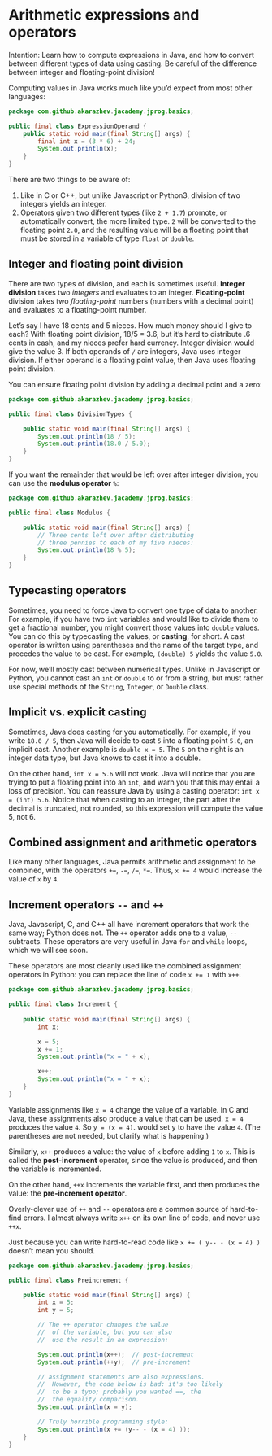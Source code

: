 # Arithmetic expressions and operators

Intention: Learn how to compute expressions in Java, and how to convert between different types of data using casting. 
Be careful of the difference between integer and floating-point division!

Computing values in Java works much like you’d expect from most other languages:

```java
package com.github.akarazhev.jacademy.jprog.basics;

public final class ExpressionOperand {
    public static void main(final String[] args) {
        final int x = (3 * 6) + 24;
        System.out.println(x);
    }
}
```

There are two things to be aware of:

1. Like in C or C++, but unlike Javascript or Python3, division of two integers yields an integer.
2. Operators given two different types (like `2 + 1.7`) promote, or automatically convert, the more limited type. 
   `2` will be converted to the floating point `2.0`, and the resulting value will be a floating point that must be stored 
   in a variable of type `float` or `double`.

## Integer and floating point division

There are two types of division, and each is sometimes useful. <b>Integer division</b> takes two <i>integers</i> 
and evaluates to an integer. <b>Floating-point</b> division takes two <i>floating-point</i> numbers 
(numbers with a decimal point) and evaluates to a floating-point number.

Let’s say I have 18 cents and 5 nieces. How much money should I give to each? With floating point division, 18/5 = 3.6, 
but it’s hard to distribute .6 cents in cash, and my nieces prefer hard currency. Integer division would give the value 3. 
If both operands of `/` are integers, Java uses integer division. If either operand is a floating point value, 
then Java uses floating point division.

You can ensure floating point division by adding a decimal point and a zero:

```java
package com.github.akarazhev.jacademy.jprog.basics;

public final class DivisionTypes {

    public static void main(final String[] args) {
        System.out.println(18 / 5);
        System.out.println(18.0 / 5.0);
    }
}
```

If you want the remainder that would be left over after integer division, you can use the <b>modulus operator</b> `%`:

```java
package com.github.akarazhev.jacademy.jprog.basics;

public final class Modulus {

    public static void main(final String[] args) {
        // Three cents left over after distributing
        // three pennies to each of my five nieces:
        System.out.println(18 % 5);
    }
}
```

## Typecasting operators

Sometimes, you need to force Java to convert one type of data to another. For example, if you have two `int` variables and 
would like to divide them to get a fractional number, you might convert those values into `double` values. 
You can do this by typecasting the values, or <b>casting</b>, for short. A cast operator is written using parentheses and 
the name of the target type, and precedes the value to be cast. For example, `(double) 5` yields the value `5.0`.

For now, we’ll mostly cast between numerical types. Unlike in Javascript or Python, you cannot cast an `int` or 
`double` to or from a string, but must rather use special methods of the `String`, `Integer`, or `Double` class.

## Implicit vs. explicit casting

Sometimes, Java does casting for you automatically. For example, if you write `18.0 / 5`, then Java will decide 
to cast `5` into a floating point `5.0`, an implicit cast. Another example is `double x = 5`. The `5` on the right is 
an integer data type, but Java knows to cast it into a double.

On the other hand, `int x = 5.6` will not work. Java will notice that you are trying to put a floating point into an `int`, 
and warn you that this may entail a loss of precision. You can reassure Java by using a casting operator: 
`int x = (int) 5.6`. Notice that when casting to an integer, the part after the decimal is truncated, not rounded, 
so this expression will compute the value 5, not 6.

## Combined assignment and arithmetic operators

Like many other languages, Java permits arithmetic and assignment to be combined, with the operators `+=`, `-=`, `/=`, `*=`. 
Thus, `x += 4` would increase the value of `x` by `4`.

## Increment operators `--` and `++`

Java, Javascript, C, and C++ all have increment operators that work the same way; Python does not. The `++` operator adds 
one to a value, `--` subtracts. These operators are very useful in Java `for` and `while` loops, which we will see soon.

These operators are most cleanly used like the combined assignment operators in Python: you can replace the line of 
code `x += 1` with `x++`.

```java
package com.github.akarazhev.jacademy.jprog.basics;

public final class Increment {
    
    public static void main(final String[] args) {
        int x;

        x = 5;
        x += 1;
        System.out.println("x = " + x);

        x++;
        System.out.println("x = " + x);
    }
}
```

Variable assignments like `x = 4` change the value of a variable. In C and Java, these assignments also produce a value 
that can be used. `x = 4` produces the value `4`. So `y = (x = 4)`. would set y to have the value `4`. (The parentheses 
are not needed, but clarify what is happening.)

Similarly, `x++` produces a value: the value of `x` before adding `1` to `x`. This is called the <b>post-increment</b> operator, 
since the value is produced, and then the variable is incremented.

On the other hand, `++x` increments the variable first, and then produces the value: the <b>pre-increment operator</b>.

Overly-clever use of `++` and `--` operators are a common source of hard-to-find errors. I almost always write `x++` on 
its own line of code, and never use `++x`.

Just because you can write hard-to-read code like `x += ( y-- - (x = 4) )` doesn’t mean you should.

```java
package com.github.akarazhev.jacademy.jprog.basics;

public final class Preincrement {

    public static void main(final String[] args) {
        int x = 5;
        int y = 5;

        // The ++ operator changes the value
        //  of the variable, but you can also
        //  use the result in an expression:

        System.out.println(x++);  // post-increment
        System.out.println(++y);  // pre-increment

        // assignment statements are also expressions.
        //  However, the code below is bad: it's too likely
        //  to be a typo; probably you wanted ==, the
        //  the equality comparison.
        System.out.println(x = y);

        // Truly horrible programming style:
        System.out.println(x += (y-- - (x = 4) ));
    }
}
```




